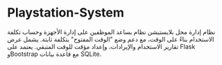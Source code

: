 # Playstation-System
نظام إدارة محل بلايستيشن نظام يساعد الموظفين على إدارة الأجهزة وحساب تكلفة الاستخدام بناءً على الوقت، مع دعم وضع "الوقت المفتوح" بتكلفة ثابتة. يشمل عرض تقارير الاستخدام والإيرادات، وإعداد مؤقت للوقت المتبقي. يعتمد على Flask وBootstrap مع قاعدة بيانات SQLite.
